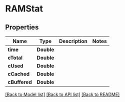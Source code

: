 # RAMStat

## Properties

Name | Type | Description | Notes
------------ | ------------- | ------------- | -------------
**time** | **Double** |  | 
**cTotal** | **Double** |  | 
**cUsed** | **Double** |  | 
**cCached** | **Double** |  | 
**cBuffered** | **Double** |  | 

[[Back to Model list]](../README.md#documentation-for-models) [[Back to API list]](../README.md#documentation-for-api-endpoints) [[Back to README]](../README.md)


